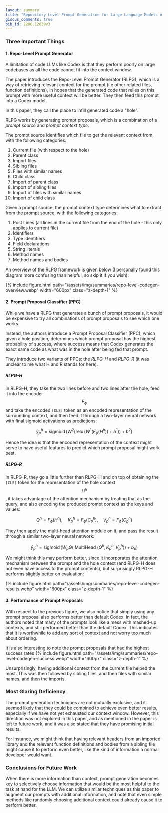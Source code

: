 ```yaml
---
layout: summary
title: "Repository-Level Prompt Generation for Large Language Models of Code"
giscus_comments: true
bib_id: 2206.12839v3
---
```


### Three Important Things

#### 1. Repo-Level Prompt Generator
A limitation of code LLMs like Codex is that they perform poorly on
large codebases as all the code cannot fit into the context window.

The paper introduces the Repo-Level Prompt Generator (RLPG), which is a way of
retrieving relevant context for the prompt (i.e other related files, function
definitions), in hopes that the generated code that relies on this
prompt with more useful context will be better. They then feed
this prompt into a Codex model.

In this paper, they call the place to infill generated code a "hole".

RLPG works by generating prompt proposals, which is a combination
of a *prompt source* and *prompt context type*.

The prompt source identifies which file to get the relevant context from,
with the following categories:
1. Current file (with respect to the hole)
2. Parent class
3. Import files
4. Sibling files
5. Files with similar names
6. Child class
7. Import of parent class
8. Import of sibling files
9. Import of files with similar names
10. Import of child class

Given a prompt source, the prompt context type determines what to extract from
the prompt source, with the following categories:
1. Post Lines (all lines in the current file from the end of the hole - this only applies to current file)
2. Identifiers
3. Type identifiers
4. Field declarations
5. String literals
6. Method names
7. Method names and bodies

An overview of the RLPG framework is given below (I personally found this
diagram more confusing than helpful, so skip it if you wish):

{% include figure.html
    path="/assets/img/summaries/repo-level-codegen-overview.webp"
    width="600px"
    class="z-depth-1"
%}

#### 2. Prompt Proposal Classifier (PPC)

While we have a RLPG that generates a bunch of prompt proposals,
it would be expensive to try all combinations of prompt proposals
to see which one works.

Instead, the authors introduce a Prompt Proposal Classifier (PPC), which given a
hole position, determines which prompt proposal has the highest probability of
success, where success means that Codex generates the exact same code as what
was in the hole after being fed that prompt.

They introduce two variants of PPCs: the *RLPG-H* and *RLPG-R* (it was unclear
to me what H and R stands for here).

##### RLPG-H
In RLPG-H, they take the two lines before and two lines after the hole, feed it
into the encoder $$F_\phi$$  and take the encoded `[CLS]` token as an encoded representation of the
surrounding context, and then feed it through a two-layer neural network with
final sigmoid activations as predictions:

$$
\hat{y}_p^h
 =\operatorname{sigmoid}\left(W^2\left(\operatorname{relu}\left(W^1\left(F_\phi\left(H^h\right)\right)+b^1\right)\right)+b^2\right)
$$

Hence the idea is that the encoded representation of the context might serve
to have useful features to predict which prompt proposal might work best.

##### RLPG-R
In RLPG-R, they go a little further than RLPG-H and on top of obtaining
the `[CLS]` token for the representation of the hole context $$H^h$$,
it takes advantage of the attention mechanism by treating that as 
the query, and also encoding
the produced prompt context as the keys and values:

$$
Q^h=F_\phi\left(H^h\right), \quad K_p^h=F_\phi\left(C_p^h\right), \quad V_p^h=F_\phi\left(C_p^h\right)
$$

They then apply the multi-head attention module on it, and pass the result
through a similar two-layer neural network:

$$
\hat{y}_p^h
=\operatorname{sigmoid}\left(W_p G\left(\text { MultiHead }\left(Q^h, K_p^h, V_p^h\right)\right)+b_p\right)
$$

We might think this may perform better, since it incorporates the attention
mechanism between the prompt and the hole context (and RLPG-H does not even have
access to the prompt contents), but surprisingly RLPG-H performs slightly better
on evaluation:

{% include figure.html
    path="/assets/img/summaries/repo-level-codegen-results.webp"
    width="600px"
    class="z-depth-1"
%}


#### 3. Performance of Prompt Proposals

With respect to the previous figure, we also notice that simply using any
prompt proposal also performs better than default Codex.
In fact, the authors noted that many of the prompts look like a mess with
mashed-up contexts, and still performed better than the default Codex.
This indicates that it is worthwhile to add any sort of context and
not worry too much about ordering.

It is also interesting to note the prompt proposals that had the highest success rates
{% include figure.html
    path="/assets/img/summaries/repo-level-codegen-success.webp"
    width="600px"
    class="z-depth-1"
%}

Unsurprisingly, having additional context from the current file helped the most.
This was then followed by sibling files, and then files with similar names,
and then the imports.

### Most Glaring Deficiency

The prompt generation techniques are not mutually exclusive, and it seemed
likely that they could be combined to achieve even better results, especially if
we have not yet exhausted our context window. However, this direction was not
explored in this paper, and as mentioned in the paper is left to future work,
and it was also stated that they have promising initial results.

For instance, we might think that having relevant headers from an imported
library and the relevant function definitions and bodies from a sibling file
might cause it to perform even better, like the kind of information a normal
developer would want.

### Conclusions for Future Work
When there is more information than context, prompt generation becomes key to
selectively choose information that would be the most helpful to the task at
hand for the LLM. We can utilize similar techniques as this paper to augment our
prompts with additional information, and note that even simple methods like
randomly choosing additional context could already cause it to perform better.

